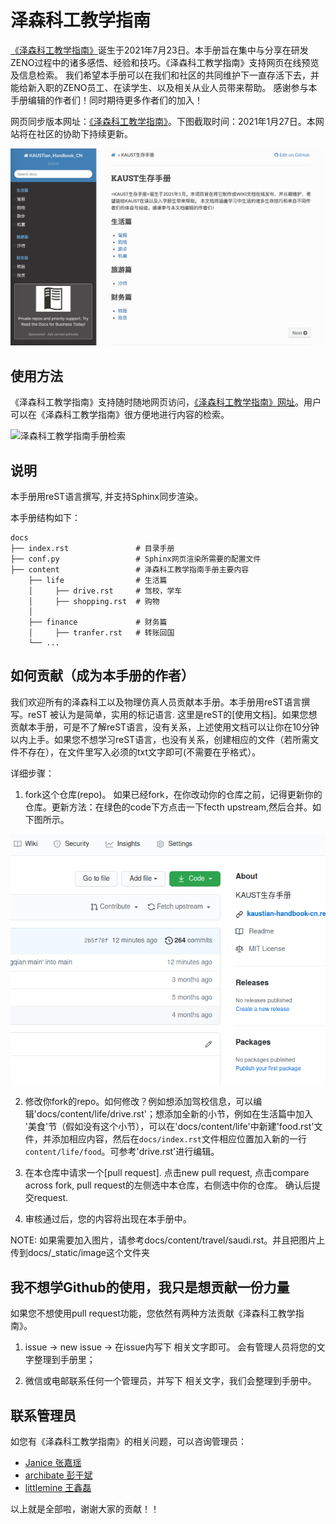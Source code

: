 # 泽森科工教学指南
[《泽森科工教学指南》](https://github.com/jiayaozhang/ZenusTech-Documentation.git)诞生于2021年7月23日。本手册旨在集中与分享在研发ZENO过程中的诸多感悟、经验和技巧。《泽森科工教学指南》支持网页在线预览及信息检索。 我们希望本手册可以在我们和社区的共同维护下一直存活下去，并能给新入职的ZENO员工、在读学生、以及相关从业人员带来帮助。 感谢参与本手册编辑的作者们！同时期待更多作者们的加入！ 

网页同步版本网址：[《泽森科工教学指南》](https://github.com/jiayaozhang/ZenusTech-Documentation.git)。下图截取时间：2021年1月27日。本网站将在社区的协助下持续更新。 

![《泽森科工教学指南》](docs/_static/image/website.png)

## 使用方法
《泽森科工教学指南》支持随时随地网页访问，[《泽森科工教学指南》网址](https://github.com/jiayaozhang/ZenusTech-Documentation.git)。用户可以在《泽森科工教学指南》很方便地进行内容的检索。 

![泽森科工教学指南手册检索](![image](https://user-images.githubusercontent.com/38579506/126774320-93ed7e5e-b587-42fb-bab6-4d8497ad3ff5.png))


## 说明
本手册用reST语言撰写, 并支持Sphinx同步渲染。 

本手册结构如下：

    docs
    ├── index.rst               # 目录手册
    ├── conf.py                 # Sphinx网页渲染所需要的配置文件
    ├── content                 # 泽森科工教学指南手册主要内容
        ├── life                # 生活篇
        │     ├── drive.rst     # 驾校，学车
        │     ├── shopping.rst  # 购物
        │
        ├── finance             # 财务篇
        │     ├── tranfer.rst   # 转账回国
        └── ...

    
## 如何贡献（成为本手册的作者）
我们欢迎所有的泽森科工以及物理仿真人员贡献本手册。本手册用reST语言撰写。reST 被认为是简单，实用的标记语言. 这里是reST的[使用文档]。如果您想贡献本手册，可是不了解reST语言，没有关系，上述使用文档可以让你在10分钟以内上手。如果您不想学习reST语言，也没有关系，创建相应的文件（若所需文件不存在），在文件里写入必须的txt文字即可(不需要在乎格式）。  

详细步骤：

1. fork这个仓库(repo)。 如果已经fork，在你改动你的仓库之前，记得更新你的仓库。更新方法：在绿色的code下方点击一下fecth upstream,然后合并。如下图所示。

![更新你的本地仓库](docs/_static/image/renew_repo.png)

2. 修改你fork的repo。如何修改？例如想添加驾校信息，可以编辑'docs/content/life/drive.rst'；想添加全新的小节，例如在生活篇中加入 '美食'节（假如没有这个小节），可以在'docs/content/life'中新建'food.rst'文件，并添加相应内容，然后在`docs/index.rst`文件相应位置加入新的一行`content/life/food`。可参考'drive.rst'进行编辑。  

3. 在本仓库中请求一个[pull request]. 点击new pull request, 点击compare across fork, pull request的左侧选中本仓库，右侧选中你的仓库。 确认后提交request. 

4. 审核通过后，您的内容将出现在本手册中。


NOTE: 如果需要加入图片，请参考docs/content/travel/saudi.rst。并且把图片上传到docs/_static/image这个文件夹


## 我不想学Github的使用，我只是想贡献一份力量
如果您不想使用pull request功能，您依然有两种方法贡献《泽森科工教学指南》。

1. issue -> new issue -> 在issue内写下 相关文字即可。 会有管理人员将您的文字整理到手册里； 

2. 微信或电邮联系任何一个管理员，并写下 相关文字，我们会整理到手册中。 


## 联系管理员
如您有《泽森科工教学指南》的相关问题，可以咨询管理员：  
* [Janice 张嘉瑶 ](https://github.com/jiayaozhang)
* [archibate 彭于斌](https://github.com/archibate)
* [littlemine 王鑫磊](https://github.com/littlemine)

以上就是全部啦，谢谢大家的贡献！！



